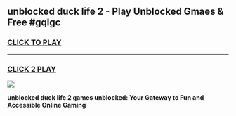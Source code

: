 
## unblocked duck life 2 - Play Unblocked Gmaes & Free #gqlgc
<h3>
<a href="https://news.freeplayer.one?title=unblocked_duck_life_2&ref=24F">CLICK TO PLAY</a></h3>
<hr>

<h3>
<a href="https://news.freeplayer.one?title=unblocked_duck_life_2&ref=24F">CLICK 2 PLAY</a>
  
</h3>

<a href="https://news.freeplayer.one?title=unblocked_duck_life_2&ref=24F/"><img src="https://clearcache.store/games.png"></a>


**unblocked duck life 2 games unblocked: Your Gateway to Fun and Accessible Online Gaming**
